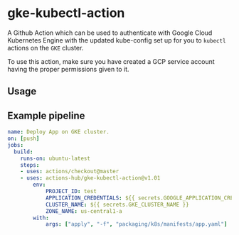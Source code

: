 # gke-kubectl-action
A Github Action which can be used to authenticate with Google Cloud Kubernetes Engine with the updated kube-config set up for you to `kubectl` actions on the `GKE` cluster.

To use this action, make sure you have created a GCP service account having the proper permissions given to it.

## Usage

## Example pipeline

```yaml
name: Deploy App on GKE cluster.
on: [push]
jobs:
  build:
    runs-on: ubuntu-latest
    steps:
    - uses: actions/checkout@master
    - uses: actions-hub/gke-kubectl-action@v1.01
        env:
            PROJECT_ID: test
            APPLICATION_CREDENTIALS: ${{ secrets.GOOGLE_APPLICATION_CREDENTIALS }}
            CLUSTER_NAME: ${{ secrets.GKE_CLUSTER_NAME }}
            ZONE_NAME: us-central1-a
        with:
            args: ["apply", "-f", "packaging/k8s/manifests/app.yaml"]
```

